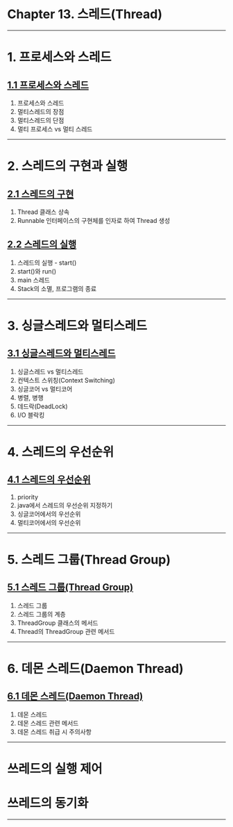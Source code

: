 # Chapter 13. 스레드(Thread)

---

# 1. 프로세스와 스레드

## <a href="1. 프로세스와 스레드/1.1 프로세스와 스레드.md" target="_blank">1.1 프로세스와 스레드</a>
1. 프로세스와 스레드
2. 멀티스레드의 장점
3. 멀티스레드의 단점
4. 멀티 프로세스 vs 멀티 스레드

---

# 2. 스레드의 구현과 실행

## <a href="2. 스레드의 구현과 실행/2.1 스레드의 구현.md" target="_blank">2.1 스레드의 구현</a>
1) Thread 클래스 상속
2) Runnable 인터페이스의 구현체를 인자로 하여 Thread 생성

## <a href="2. 스레드의 구현과 실행/2.2 스레드의 실행.md" target="_blank">2.2 스레드의 실행</a>
1) 스레드의 실행 - start()
2) start()와 run()
3) main 스레드
4) Stack의 소멸, 프로그램의 종료

---

# 3. 싱글스레드와 멀티스레드

## <a href="3. 싱글스레드와 멀티스레드/3.1 싱글스레드와 멀티스레드.md" target="_blank">3.1 싱글스레드와 멀티스레드</a>
1) 싱글스레드 vs 멀티스레드
2) 컨텍스트 스위칭(Context Switching)
3) 싱글코어 vs 멀티코어
4) 병렬, 병행
5) 데드락(DeadLock)
6) I/O 블락킹

---

# 4. 스레드의 우선순위

## <a href="4. 스레드의 우선순위/4.1 스레드의 우선순위.md" target="_blank">4.1 스레드의 우선순위</a>
1) priority
2) java에서 스레드의 우선순위 지정하기
3) 싱글코어에서의 우선순위
4) 멀티코어에서의 우선순위

---

# 5. 스레드 그룹(Thread Group)

## <a href="5. 스레드 그룹(Thread Group)/5.1 스레드 그룹(Thread Group).md" target="_blank">5.1 스레드 그룹(Thread Group)</a>
1) 스레드 그룹
2) 스레드 그룹의 계층
3) ThreadGroup 클래스의 메서드
4) Thread의 ThreadGroup 관련 메서드

---

# 6. 데몬 스레드(Daemon Thread)
## <a href="6. 데몬 스레드(Daemon Thread)/6.1 데몬 스레드(Daemon Thread).md" target="_blank">6.1 데몬 스레드(Daemon Thread)</a>

1) 데몬 스레드
2) 데몬 스레드 관련 메서드
3) 데몬 스레드 취급 시 주의사항

---

# 쓰레드의 실행 제어
# 쓰레드의 동기화


---